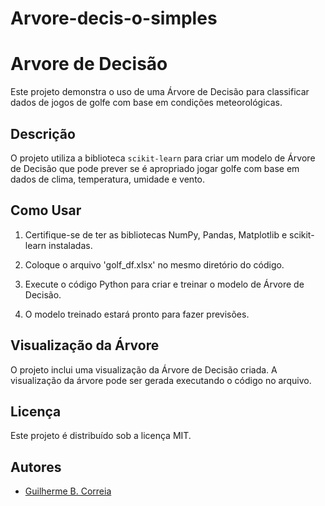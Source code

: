 # Arvore-decis-o-simples

# Arvore de Decisão

Este projeto demonstra o uso de uma Árvore de Decisão para classificar dados de jogos de golfe com base em condições meteorológicas.

## Descrição

O projeto utiliza a biblioteca `scikit-learn` para criar um modelo de Árvore de Decisão que pode prever se é apropriado jogar golfe com base em dados de clima, temperatura, umidade e vento.

## Como Usar

1. Certifique-se de ter as bibliotecas NumPy, Pandas, Matplotlib e scikit-learn instaladas.

2. Coloque o arquivo 'golf_df.xlsx' no mesmo diretório do código.

3. Execute o código Python para criar e treinar o modelo de Árvore de Decisão.

4. O modelo treinado estará pronto para fazer previsões.

## Visualização da Árvore

O projeto inclui uma visualização da Árvore de Decisão criada. A visualização da árvore pode ser gerada executando o código no arquivo.

## Licença

Este projeto é distribuído sob a licença MIT.

## Autores

- [Guilherme B. Correia](https://github.com/bcguilherme)

